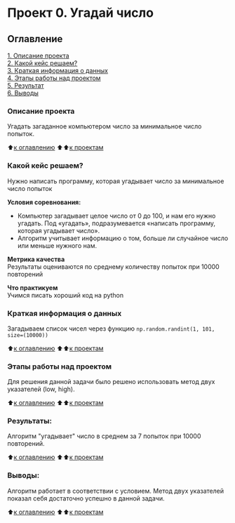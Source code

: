 # Проект 0. Угадай число

## Оглавление  
[1. Описание проекта](https://github.com/elvisandsivle/sf_data_science/tree/main/project_0/README.md#Описание-проекта)  
[2. Какой кейс решаем?](https://github.com/elvisandsivle/sf_data_science/tree/main/project_0/README.md#Какой-кейс-решаем)  
[3. Краткая информация о данных](https://github.com/elvisandsivle/sf_data_science/tree/main/project_0/README.md#Краткая-информация-о-данных)  
[4. Этапы работы над проектом](https://github.com/elvisandsivle/sf_data_science/tree/main/project_0/README.md#Этапы-работы-над-проектом)  
[5. Результат](https://github.com/elvisandsivle/sf_data_science/tree/main/project_0/README.md#Результат)    
[6. Выводы](https://github.com/elvisandsivle/sf_data_science/tree/main/project_0/README.md#Выводы) 

### Описание проекта    
Угадать загаданное компьютером число за минимальное число попыток.

:arrow_up:[к оглавлению](https://github.com/elvisandsivle/sf_data_science/tree/main/project_0/README.md#оглавление)
:arrow_up::arrow_up:[к проектам](https://github.com/elvisandsivle/sf_data_science/blob/main/README.md#Проекты)


### Какой кейс решаем?    
Нужно написать программу, которая угадывает число за минимальное число попыток

**Условия соревнования:**  
- Компьютер загадывает целое число от 0 до 100, и нам его нужно угадать. Под «угадать», подразумевается «написать программу, которая угадывает число».
- Алгоритм учитывает информацию о том, больше ли случайное число или меньше нужного нам.

**Метрика качества**     
Результаты оцениваются по среднему количеству попыток при 10000 повторений

**Что практикуем**     
Учимся писать хороший код на python


### Краткая информация о данных
Загадываем список чисел через функцию ``np.random.randint(1, 101, size=(10000))``
  
:arrow_up:[к оглавлению](https://github.com/elvisandsivle/sf_data_science/tree/main/project_0/README.md#оглавление)
:arrow_up::arrow_up:[к проектам](https://github.com/elvisandsivle/sf_data_science/blob/main/README.md#Проекты)


### Этапы работы над проектом  
Для решения данной задачи было решено использовать метод двух указателей (low, high).

:arrow_up:[к оглавлению](https://github.com/elvisandsivle/sf_data_science/tree/main/project_0/README.md#оглавление)
:arrow_up::arrow_up:[к проектам](https://github.com/elvisandsivle/sf_data_science/blob/main/README.md#Проекты)


### Результаты:  

Алгоритм "угадывает" число в среднем за 7 попыток при 10000 повторений.

:arrow_up:[к оглавлению](https://github.com/elvisandsivle/sf_data_science/tree/main/project_0/README.md#оглавление)
:arrow_up::arrow_up:[к проектам](https://github.com/elvisandsivle/sf_data_science/blob/main/README.md#Проекты)


### Выводы:

Алгоритм работает в соответствии с условием. Метод двух указателей показал себя достаточно успешно в данной задачи.

:arrow_up:[к оглавлению](https://github.com/elvisandsivle/sf_data_science/tree/main/project_0/README.md#оглавление)
:arrow_up::arrow_up:[к проектам](https://github.com/elvisandsivle/sf_data_science/blob/main/README.md#Проекты)